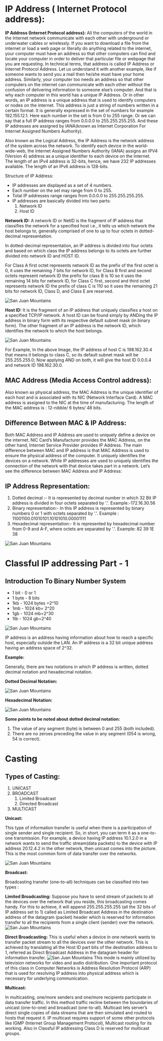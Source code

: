 # IP Address ( Internet Protocol address):
**IP Address (Internet Protocol address):**
All the computers of the world in the Internet network communicate with each other with underground or underwater cables or wirelessly. If you want to download a file from the internet or load a web page or literally do anything related to the internet, your computer must have an address so that other computers can find and locate your computer in order to deliver that particular file or webpage that you are requesting. In technical terms, that address is called IP Address or Internet Protocol Address.
Let us understand it with another example, like if someone wants to send you a mail then he/she must have your home address. Similarly, your computer too needs an address so that other computers on the internet can communicate with each other without the confusion of delivering information to someone else’s computer. And that is why each computer in this world has a unique IP Address. Or in other words, an IP address is a unique address that is used to identify computers or nodes on the internet. This address is just a string of numbers written in a certain format. It is generally expressed in the set of numbers for example 192.155.12.1. Here each number in the set is from 0 to 255 range. Or we can say that a full IP address ranges from 0.0.0.0 to 255.255.255.255. And these IP addresses are assigned by IANA(known as Internet Corporation For Internet Assigned Numbers Authority). 

Also known as the Logical Address, the IP Address is the network address of the system across the network. 
To identify each device in the world-wide-web, the Internet Assigned Numbers Authority (IANA) assigns an IPV4 (Version 4) address as a unique identifier to each device on the Internet. 
The length of an IPv4 address is 32-bits, hence, we have 232 IP addresses available. The length of an IPv6 address is 128-bits.

Structure of IP Address:
- IP addresses are displayed as a set of 4 numbers.
- Each number on the set may range from 0 to 255.
- Total IP addresses range ranges from 0.0.0.0 to 255.255.255.255.
- IP addresses are basically divided into two parts:
    1. Network ID
    2. Host ID

**Network ID:**
A network ID or NetID is the fragment of IP address that classifies the network for a specified host i.e., it tells us which network the host belongs to, generally comprised of one to up to four octets in dotted-decimal representation.

In dotted-decimal representation, an IP address is divided into four octets and based on which class the IP address belongs to its octets are further divided into network ID and HOST ID.

For Class A first octet represents network ID as the prefix of the first octet is 0, it uses the remaining 7 bits for network ID, for Class B first and second octets represent network ID the prefix for class B is 10 so it uses the remaining 14 bits for network ID, for Class C first, second and third octet represents network ID the prefix of class C is 110 so it uses the remaining 21 bits for network ID, Class D, and Class E are reserved.

![](./assets/NetworkAndHost.png "San Juan Mountains")



**Host ID:**
It is the fragment of an IP address that uniquely classifies a host on a specified TCP/IP network. A host ID can be found simply by ANDing the IP address in binary form with its respective default subnet mask (in binary form). The other fragment of an IP address is the network ID, which identifies the network to which the host belongs.

![](./assets/HostID.png "San Juan Mountains")



For Example, In the above Image, the IP address of host C is 198.162.30.4 that means it belongs to class C, so its default subnet mask will be 255.255.255.0; Now applying AND on both, it will give the host ID 0.0.0.4 and network ID 198.162.30.0.


## MAC Address (Media Access Control address): 
Also known as physical address, the MAC Address is the unique identifier of each host and is associated with its NIC (Network Interface Card). 
A MAC address is assigned to the NIC at the time of manufacturing. 
The length of the MAC address is : 12-nibble/ 6 bytes/ 48 bits.

## Difference Between MAC & IP Address:

Both MAC Address and IP Address are used to uniquely define a device on the internet. NIC Card’s Manufacturer provides the MAC Address, on the other hand, Internet Service Provider provides IP Address. 
The main difference between MAC and IP address is that MAC Address is used to ensure the physical address of the computer. It uniquely identifies the devices on a network. While IP addresses are used to uniquely identifies the connection of the network with that device takes part in a network. 
Let’s see the difference between MAC Address and IP Address:







## IP Address Representation:
1. Dotted decimal :- It is represented by decimal number in which 32 Bit IP address is divided in four octets separated by '.'.
Example:-172.16.30.56
2. Binary representation:- In this IP address is represented by binary numbers 0 or 1 with octets separated by '.'.
Example : 11001100.01010101.10101010.00001111
3. Hexadecimal representation:- It is represented by hexadecimal number from 0-9 and A-F, where octets are separated by '.'.
Example: 82 39 1E 38

![](./assets/IpAddress.png "San Juan Mountains")

# Classful IP addressing Part - 1

## Introduction To Binary Number System

- 1 bit - 0 or 1
- 1 byte - 8 bits
- 1kb - 1024 bytes =2^10
- 1mb - 1024 kb= 2^20
- 1gb - 1024 mb=2^30
- 1tb - 1024 gb=2^40

![](./assets/bitByte.png "San Juan Mountains")

IP address is an address having information about how to reach a specific host, especially outside the LAN. An IP address is a 32 bit unique address having an address space of 2^32.

**Example:** 

Generally, there are two notations in which IP address is written, dotted decimal notation and hexadecimal notation.

**Dotted Decimal Notation:**

![](./assets/decimalNotation.png "San Juan Mountains")

**Hexadecimal Notation:**

![](./assets/hexadecimalNotation.png "San Juan Mountains")

**Some points to be noted about dotted decimal notation:**

1. The value of any segment (byte) is between 0 and 255 (both included).
2. There are no zeroes preceding the value in any segment (054 is wrong, 54 is correct).

# Casting
## Types of Casting:
1. UNICAST
2. BROADCAST
    1. Limited Broadcast
    2. Directed Broadcast
3. MULTICAST

**Unicast:**

This type of information transfer is useful when there is a participation of single sender and single recipient. So, in short, you can term it as a one-to-one transmission. For example, a device having IP address 10.1.2.0 in a network wants to send the traffic stream(data packets) to the device with IP address 20.12.4.2 in the other network, then unicast comes into the picture. This is the most common form of data transfer over the networks. 

![](./assets/Unicast.png "San Juan Mountains")

**Broadcast:**

Broadcasting transfer (one-to-all) techniques can be classified into two types : 

**Limited Broadcasting:**
Suppose you have to send stream of packets to all the devices over the network that you reside, this broadcasting comes handy. For this to achieve, it will append 255.255.255.255 (all the 32 bits of IP address set to 1) called as Limited Broadcast Address in the destination address of the datagram (packet) header which is reserved for information transfer to all the recipients from a single client (sender) over the network.
![](./assets/LimitedCast.png "San Juan Mountains")


**Direct Broadcasting:**
This is useful when a device in one network wants to transfer packet stream to all the devices over the other network. This is achieved by translating all the Host ID part bits of the destination address to 1, referred as Direct Broadcast Address in the datagram header for information transfer.
![](./assets/BroadCast.png "San Juan Mountains")
This mode is mainly utilized by television networks for video and audio distribution.
One important protocol of this class in Computer Networks is Address Resolution Protocol (ARP) that is used for resolving IP address into physical address which is necessary for underlying communication. 

**Multicast:**

In multicasting, one/more senders and one/more recipients participate in data transfer traffic. In this method traffic recline between the boundaries of unicast (one-to-one) and broadcast (one-to-all). Multicast lets server’s direct single copies of data streams that are then simulated and routed to hosts that request it. IP multicast requires support of some other protocols like IGMP (Internet Group Management Protocol), Multicast routing for its working. Also in Classful IP addressing Class D is reserved for multicast groups. 